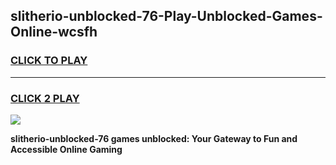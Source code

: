 
## slitherio-unblocked-76-Play-Unblocked-Games-Online-wcsfh
<h3>
<a href="https://premium76.site?title=slitherio-unblocked-76&ref=25A">CLICK TO PLAY</a></h3>
<hr>

<h3>
<a href="https://premium76.site?title=slitherio-unblocked-76&ref=25A">CLICK 2 PLAY</a>
  
</h3>

<a href="https://premium76.site?title=slitherio-unblocked-76&ref=25A"><img src="https://clearcache.store/games.png"></a>


**slitherio-unblocked-76 games unblocked: Your Gateway to Fun and Accessible Online Gaming**

